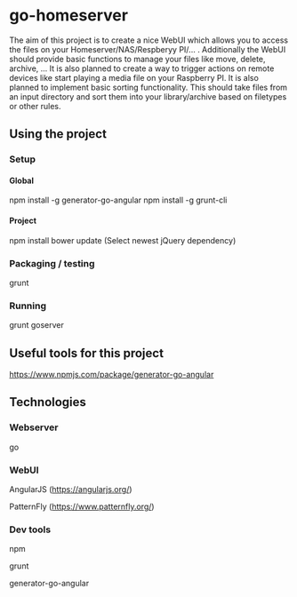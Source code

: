 # go-homeserver
The aim of this project is to create a nice WebUI which allows you to access the files on your Homeserver/NAS/Respberyy PI/... . Additionally the WebUI should provide basic functions to manage your files like move, delete, archive, ...
It is also planned to create a way to trigger actions on remote devices like start playing a media file on your Raspberry PI.
It is also planned to implement basic sorting functionality. This should take files from an input directory and sort them into your library/archive based on filetypes or other rules.

## Using the project
### Setup
#### Global
npm install -g generator-go-angular
npm install -g grunt-cli
#### Project
npm install
bower update (Select newest jQuery dependency)
### Packaging / testing
grunt
### Running
grunt goserver


## Useful tools for this project
https://www.npmjs.com/package/generator-go-angular

## Technologies

### Webserver
go
### WebUI
AngularJS (https://angularjs.org/)

PatternFly (https://www.patternfly.org/)

### Dev tools
npm

grunt

generator-go-angular
